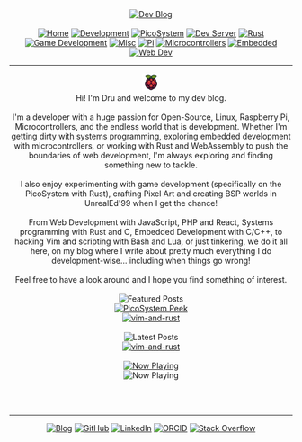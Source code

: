 <!-- Blog v1 -->
<!-- Dru Delarosa -->
<!-- @dntstck -->
<!-- Header -->
<script src="./deploy/nowplaying.js"></script>
<div align="center">    <a href="./"><img alt="Dev Blog" src="https://img.shields.io/badge/-Developer%20Blog-FE7A16?&logo=git&logoColor=white"></a><br><br>

<div align="center"><a href="./"><img alt="Home" src="https://img.shields.io/badge/-Home-151515?&logo=Arduino&logoColor=C51A4A"></a> <a href="./development"><img alt="Development" src="https://img.shields.io/badge/-Development-151515?&logo=git&logoColor=C51A4A"></a> <a href="./picosystem"><img alt="PicoSystem" src="https://img.shields.io/badge/-PicoSystem-151515?&logo=raspberrypi&logoColor=C51A4A"></a> <a href="./devserver"><img alt="Dev Server" src="https://img.shields.io/badge/-Dev%20Server-151515?&logo=Ubuntu&logoColor=C51A4A"></a> <a href="./rust"><img alt="Rust" src="https://img.shields.io/badge/-Rust-151515?&logo=rust&logoColor=C51A4A"></a> <a href="./gamedev"><img alt="Game Development" src="https://img.shields.io/badge/-Game%20Development-151515?&logo=steam&logoColor=C51A4A"></a> <a href="./misc"><img alt="Misc" src="https://img.shields.io/badge/-Misc-151515?&logo=Ubuntu&logoColor=C51A4A"></a> <a href="./raspberrypi"><img alt="Pi" src="https://img.shields.io/badge/-Raspberry%20Pi-151515?&logo=Raspberry-Pi&logoColor=C51A4A"></a>
<a href="./microcontrollers"><img alt="Microcontrollers" src="https://img.shields.io/badge/-Microcontrollers-151515?&logo=Arduino&logoColor=FE7A16"></a>
<a href="./embedded"><img alt="Embedded" src="https://img.shields.io/badge/-Embedded-151515?&logo=C&logoColor=8a3f8f"></a>
<a href="./webdev"><img alt="Web Dev" src="https://img.shields.io/badge/-Web%20Development-151515?&logo=html5&logoColor=DD4814"></a></div>
<hr>
<!-- Main -->
<img src="./assets/favicon-32x32.png">
<div id="content" align="center">Hi! I'm Dru and welcome to my dev blog.<br><br> I'm a developer with a huge passion for Open-Source, Linux, Raspberry Pi, Microcontrollers, and the endless world that is development. Whether I'm getting dirty with systems programming, exploring embedded development with microcontrollers, or working with Rust and WebAssembly to push the boundaries of web development, I'm always exploring and finding something new to tackle.     <br><br>
I also enjoy experimenting with game development (specifically on the PicoSystem with Rust), crafting Pixel Art and creating BSP worlds in UnrealEd'99 when I get the chance!<br>
<br>
From Web Development with JavaScript, PHP and React, Systems programming with Rust and C, Embedded Development with C/C++, to hacking Vim and scripting with Bash and Lua, or just tinkering, we do it all here, on my blog where I write about pretty much everything I do development-wise... including when things go wrong!  <br><br>
Feel free to have a look around and I hope you find something of interest.<br><br>
<div id="featuredposts">
<img alt="Featured Posts" src="https://img.shields.io/badge/-Featured%20Posts-DD4814?&logo=github&logoColor=black"><br>
<a href="/blog/picosystem/peek-picosystem"><img src="https://img.shields.io/badge/PicoSystem%20Peek-151515?style=flat-square&logo=GitHub&logoColor=white" alt="PicoSystem Peek"></a><br>
<a href="/blog/rust/vim-and-rust"><img src="https://img.shields.io/badge/vim%20and%20rust-151515?style=flat-square&logo=GitHub&logoColor=white" alt="vim-and-rust"></a><br>
</div>
<br>
<div id="latestposts">
<img alt="Latest Posts" src="https://img.shields.io/badge/-Latest%20Posts-FFD1DC?&logo=github&logoColor=black"><br>
<!-- latest-posts-start -->
<a href="/blog/rust/vim-and-rust"><img src="https://img.shields.io/badge/vim%20and%20rust-151515?style=flat-square&logo=GitHub&logoColor=white" alt="vim-and-rust"></a><br>
<!-- latest-posts-end -->
</div>
<br>
<a href="https://www.last.fm/user/dntstck"><img alt="Now Playing" src="https://img.shields.io/badge/-Last%20Scrobbled:-DD4814?&logo=lastdotfm&logoColor=black"></a><br><div id="now-playing"><img alt="Now Playing" src="https://img.shields.io/badge/-Offline-151515?&logo=applemusic&logoColor=DD4814"></div>
</div><br>

<!-- Footer -->
<br><hr>
<div align="center">
<a href="./"><img alt="Blog" src="https://img.shields.io/badge/-Developer%20Blog-DD4814?style=flat-square&logo=github&logoColor=black"></a> <a href="https://github.com/dntstck" target="_blank"><img alt="GitHub" src="https://img.shields.io/badge/-@dntstck-181717?style=flat-square&logo=GitHub&logoColor=white"></a> <a href="https://www.linkedin.com/in/drudelarosa" target="_blank"><img alt="LinkedIn" src="https://img.shields.io/badge/-LinkedIn-0077B5?style=flat-square&logo=Linkedin&logoColor=white"></a> <a href="https://orcid.org/0009-0003-6755-7655" target="_blank"><img alt="ORCID" src="https://img.shields.io/badge/-ORCID-A6CE39?style=flat-square&logo=ORCID&logoColor=white"></a> <a href="https://stackoverflow.com/users/28874348/dru-delarosa" target="_blank"><img alt="Stack Overflow" src="https://img.shields.io/badge/-Stack%20Overflow-FE7A16?style=flat-square&logo=Stack-Overflow&logoColor=white"></a></div>
  
